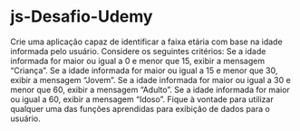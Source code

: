 # js-Desafio-Udemy
 Crie uma aplicação capaz de identificar a faixa etária com base na idade informada pelo usuário. Considere os seguintes critérios: Se a idade informada for maior ou igual a 0 e menor que 15, exibir a mensagem “Criança”. Se a idade informada for maior ou igual a 15 e menor que 30, exibir a mensagem “Jovem”. Se a idade informada for maior ou igual a 30 e menor que 60, exibir a mensagem “Adulto”. Se a idade informada for maior ou igual a 60, exibir a mensagem “Idoso”. Fique à vontade para utilizar qualquer uma das funções aprendidas para exibição de dados para o usuário. 
